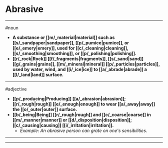 # Abrasive
---
#noun
- **A substance or [[m/_material|material]] such as [[s/_sandpaper|sandpaper]], [[p/_pumice|pumice]], or [[e/_emery|emery]], used for [[c/_cleaning|cleaning]], [[s/_smoothing|smoothing]], or [[p/_polishing|polishing]].**
- **[[r/_rock|Rock]] [[f/_fragments|fragments]], [[s/_sand|sand]] [[g/_grains|grains]], [[m/_mineral|mineral]] [[p/_particles|particles]], used by water, wind, and [[i/_ice|ice]] to [[a/_abrade|abrade]] a [[l/_land|land]] surface.**
---
#adjective
- **[[p/_producing|Producing]] [[a/_abrasion|abrasion]]; [[r/_rough|rough]] [[e/_enough|enough]] to wear [[a/_away|away]] the [[o/_outer|outer]] surface.**
- **[[b/_being|Being]] [[r/_rough|rough]] and [[c/_coarse|coarse]] in [[m/_manner|manner]] or [[d/_disposition|disposition]]; [[c/_causing|causing]] [[i/_irritation|irritation]].**
	- _Example: An abrasive person can grate on one's sensibilities._
---
---
